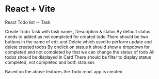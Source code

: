 # React + Vite
React Todo list -- Task

Create Todo Task with task name , Description & status 
By default status needs to added as not completed for created todo
There should be two buttons in the name of edit and Delete which used to perform update and delete created todos
By onclick on status it should show a dropdown for completed and not completed by that we can change the status of todo
All todos should be displayed in Card
There should be filter to display status completed, not completed and both statuses

Based on the above features the Todo react app is created.
